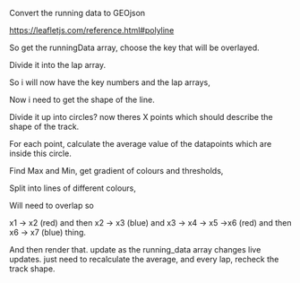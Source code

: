 Convert the running data to GEOjson 

https://leafletjs.com/reference.html#polyline

So get the runningData array, choose the key that will be overlayed. 

Divide it into the lap array.

So i will now have the key numbers and the lap arrays,

Now i need to get the shape of the line.

Divide it up into circles? now theres X points which should describe the shape of the track.

For each point, calculate the average value of the datapoints which are inside this circle.

Find Max and Min, get gradient of colours and thresholds, 

Split into lines of different colours,

Will need to overlap so 

x1 -> x2 (red) and then x2 -> x3 (blue) and x3 -> x4 -> x5 ->x6 (red) and then x6 -> x7 (blue) thing.

And then render that. update as the running_data array changes live updates. just need to recalculate the average, and every lap, recheck the track shape.